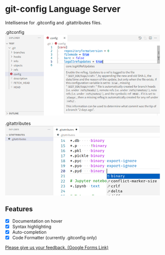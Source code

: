 # git-config Language Server
Intellisense for .gitconfig and .gitattributes files.

.gitconfig\
![screenshot](./screenshot.png)

.gitattributes\
![screenshot2](./screenshot2.png)

## Features
- [x] Documentation on hover
- [x] Syntax highlighting
- [x] Auto-completion
- [x] Code Formatter (currently .gitconfig only)

[Please give us your feedback. (Google Forms Link)](https://docs.google.com/forms/d/e/1FAIpQLSeZe-J9aTlCzcaxq_zdJyFlrwLq4ssTNrlIXJOg_HzsSPp0rw/viewform?usp=sf_link)
